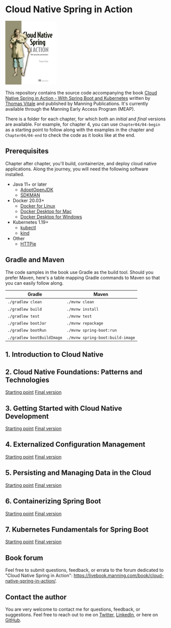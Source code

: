 # Cloud Native Spring in Action

<img src="book-cover.png" alt="The book cover of 'Cloud Native Spring in Action' by Thomas Vitale" height="200px" />

This repository contains the source code accompanying the book [Cloud Native Spring in Action - With Spring Boot and Kubernetes](https://www.manning.com/books/cloud-native-spring-in-action) written by [Thomas Vitale](https://www.thomasvitale.com/) and published by Manning Publications. It's currently available through the Manning Early Access Program (MEAP).

There is a folder for each chapter, for which both an _initial_ and _final_ versions are available. For example, for chapter 4, you can use `Chapter04/04-begin` as a starting point to follow along with the examples in the chapter and `Chapter04/04-end` to check the code as it looks like at the end.

## Prerequisites

Chapter after chapter, you'll build, containerize, and deploy cloud native applications. Along the journey, you will need the following software installed.

* Java 11+ or later
    * [AdoptOpenJDK](https://adoptopenjdk.net)
    * [SDKMAN](https://sdkman.io)
* Docker 20.03+
    * [Docker for Linux](https://docs.docker.com/engine/install/ubuntu/)
    * [Docker Desktop for Mac](https://www.docker.com/products/docker-desktop)
    * [Docker Desktop for Windows](https://www.docker.com/products/docker-desktop)
* Kubernetes 1.19+
    * [kubectl](https://kubernetes.io/docs/tasks/tools/install-kubectl/)
    * [kind](https://kind.sigs.k8s.io)
* Other
    * [HTTPie](https://httpie.org/)

## Gradle and Maven

The code samples in the book use Gradle as the build tool. Should you prefer Maven, here's a table mapping Gradle commands to Maven so that you can easily follow along.

Gradle | Maven
------ | ------
`./gradlew clean` | `./mvnw clean`
`./gradlew build` | `./mvnw install`
`./gradlew test` | `./mvnw test`
`./gradlew bootJar` | `./mvnw repackage`
`./gradlew bootRun` | `./mvnw spring-boot:run`
`./gradlew bootBuildImage` | `./mvnw spring-boot:build-image`  

## 1. Introduction to Cloud Native

## 2. Cloud Native Foundations: Patterns and Technologies

[Starting point](https://github.com/ThomasVitale/cloud-native-spring-in-action/tree/main/Chapter02/02-begin)
[Final version](https://github.com/ThomasVitale/cloud-native-spring-in-action/tree/main/Chapter02/02-end)

## 3. Getting Started with Cloud Native Development

[Starting point](https://github.com/ThomasVitale/cloud-native-spring-in-action/tree/main/Chapter03/03-begin)
[Final version](https://github.com/ThomasVitale/cloud-native-spring-in-action/tree/main/Chapter03/03-end)

## 4. Externalized Configuration Management

[Starting point](https://github.com/ThomasVitale/cloud-native-spring-in-action/tree/main/Chapter04/04-begin)
[Final version](https://github.com/ThomasVitale/cloud-native-spring-in-action/tree/main/Chapter04/04-end)

## 5. Persisting and Managing Data in the Cloud

[Starting point](https://github.com/ThomasVitale/cloud-native-spring-in-action/tree/main/Chapter05/05-begin)
[Final version](https://github.com/ThomasVitale/cloud-native-spring-in-action/tree/main/Chapter05/05-end)

## 6. Containerizing Spring Boot

[Starting point](https://github.com/ThomasVitale/cloud-native-spring-in-action/tree/main/Chapter06/06-begin)
[Final version](https://github.com/ThomasVitale/cloud-native-spring-in-action/tree/main/Chapter06/06-end)

## 7. Kubernetes Fundamentals for Spring Boot

[Starting point](https://github.com/ThomasVitale/cloud-native-spring-in-action/tree/main/Chapter07/07-begin)
[Final version](https://github.com/ThomasVitale/cloud-native-spring-in-action/tree/main/Chapter07/07-end)

## Book forum

Feel free to submit questions, feedback, or errata to the forum dedicated to "Cloud Native Spring in Action": https://livebook.manning.com/book/cloud-native-spring-in-action/.

## Contact the author

You are very welcome to contact me for questions, feedback, or suggestions. Feel free to reach out to me on [Twitter](https://twitter.com/vitalethomas), [LinkedIn](https://www.linkedin.com/in/vitalethomas), or here on [GitHub](https://github.com/ThomasVitale/).

